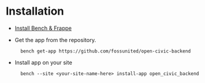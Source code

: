 # Installation


* [Install Bench & Frappe ](https://github.com/frappe/bench#installation)

* Get the app from the repository.

        bench get-app https://github.com/fossunited/open-civic-backend

* Install app on your site

        bench --site <your-site-name-here> install-app open_civic_backend
